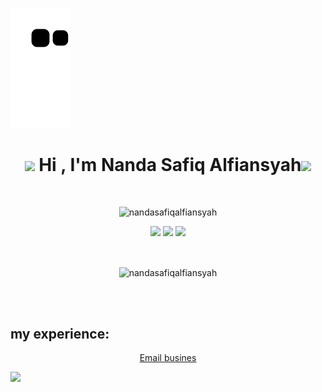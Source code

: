 ![Snake animation](https://github.com/nandasafiqalfiansyah/nandasafiqalfiansyah/blob/output/github-contribution-grid-snake.svg)

<h1 align="center"><img src="https://media.giphy.com/media/hvRJCLFzcasrR4ia7z/giphy.gif" width="50"> Hi , I'm Nanda Safiq Alfiansyah<img src="https://media.giphy.com/media/mGcNjsfWAjY5AEZNw6/giphy.gif" width="50"></h1>

<br/>

<p align="center" > <img src="https://komarev.com/ghpvc/?username=nandasafiqalfiansyah&label=Profile%20views&color=0e75b6&style=flat" alt="nandasafiqalfiansyah" /> </p>
<p align="center">
    <img src="https://img.shields.io/badge/Code-Swift-blue?&logo=swift" />
    <img src="https://img.shields.io/badge/IDE-Xcode-blue?&logo=xcode" />
    <img src="https://img.shields.io/badge/Text%20Editor-Visual%20Studio%20Code-blue?&logo=visual%20studio%20code&logoColor=blue" />
</p>
<br>
<p align="center"><img align="center" src="https://github-readme-streak-stats.herokuapp.com/?user=nandasafiqalfiansyah&&theme=tokyonight" alt="nandasafiqalfiansyah" /></p>
<br/>
<br/>
<h2 align="left">my experience:</h2>

<p align = "center" ><a href="nandasafiqalfiansyah@gmail.com">Email busines</a></p><img src="https://media.giphy.com/media/VgCDAzcKvsR6OM0uWg/giphy.gif" width="30">
